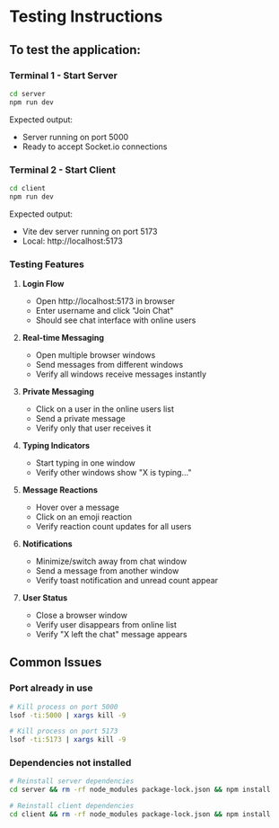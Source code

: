 # Testing Instructions

## To test the application:

### Terminal 1 - Start Server
```bash
cd server
npm run dev
```

Expected output:
- Server running on port 5000
- Ready to accept Socket.io connections

### Terminal 2 - Start Client
```bash
cd client
npm run dev
```

Expected output:
- Vite dev server running on port 5173
- Local: http://localhost:5173

### Testing Features

1. **Login Flow**
   - Open http://localhost:5173 in browser
   - Enter username and click "Join Chat"
   - Should see chat interface with online users

2. **Real-time Messaging**
   - Open multiple browser windows
   - Send messages from different windows
   - Verify all windows receive messages instantly

3. **Private Messaging**
   - Click on a user in the online users list
   - Send a private message
   - Verify only that user receives it

4. **Typing Indicators**
   - Start typing in one window
   - Verify other windows show "X is typing..."

5. **Message Reactions**
   - Hover over a message
   - Click on an emoji reaction
   - Verify reaction count updates for all users

6. **Notifications**
   - Minimize/switch away from chat window
   - Send a message from another window
   - Verify toast notification and unread count appear

7. **User Status**
   - Close a browser window
   - Verify user disappears from online list
   - Verify "X left the chat" message appears

## Common Issues

### Port already in use
```bash
# Kill process on port 5000
lsof -ti:5000 | xargs kill -9

# Kill process on port 5173
lsof -ti:5173 | xargs kill -9
```

### Dependencies not installed
```bash
# Reinstall server dependencies
cd server && rm -rf node_modules package-lock.json && npm install

# Reinstall client dependencies
cd client && rm -rf node_modules package-lock.json && npm install
```
